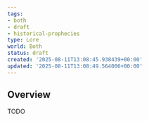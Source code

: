 ```yaml
---
tags:
- both
- draft
- historical-prophecies
type: Lore
world: Both
status: draft
created: '2025-08-11T13:08:45.938439+00:00'
updated: '2025-08-11T13:08:49.564006+00:00'
---
```




## Overview

TODO
